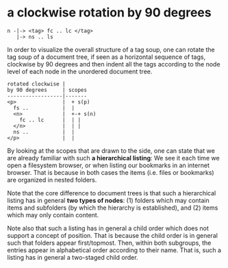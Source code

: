 
<!-- ======================================================================= -->
# a clockwise rotation by 90 degrees

```
n -|-> <tag> fc .. lc </tag>
   |-> ns .. ls
```

In order to visualize the overall structure of a tag soup, one can rotate the
tag soup of a document tree, if seen as a horizontal sequence of tags, clockwise
by 90 degrees and then indent all the tags according to the node level of each
node in the unordered document tree.

```
rotated clockwise |
by 90 degrees     | scopes
------------------|-------
<p>               |  + s(p)
  fs ..           |  |
  <n>             |  +-+ s(n)
    fc .. lc      |  | |
  </n>            |  | |
  ns ..           |  |
</p>              |  |
```

By looking at the scopes that are drawn to the side, one can state that we
are already familiar with such **a hierarchical listing**: We see it each
time we open a filesystem browser, or when listing our bookmarks in an
internet browser. That is because in both cases the items (i.e. files or
bookmarks) are organized in nested folders.

Note that the core difference to document trees is that such a hierarchical
listing has in general **two types of nodes**: (1) folders which may contain
items and subfolders (by which the hierarchy is established), and (2) items
which may only contain content.

Note also that such a listing has in general a child order which does not
support a concept of position. That is because the child order is in general
such that folders appear first/topmost. Then, within both subgroups, the
entries appear in alphabetical order according to their name. That is, such
a listing has in general a two-staged child order.
